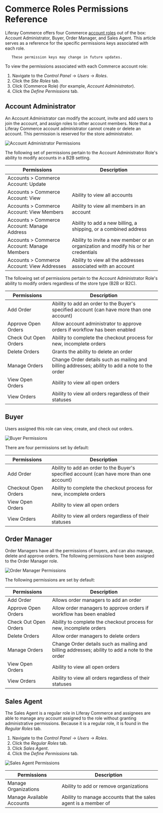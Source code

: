 # Commerce Roles Permissions Reference

Liferay Commerce offers four Commerce [account roles](./account-roles.md) out of the box: Account Administrator, Buyer, Order Manager, and Sales Agent. This article serves as a reference for the specific permissions keys associated with each role.

```note::
   These permission keys may change in future updates.
```

To view the permissions associated with each Commerce account role:

1. Navigate to the _Control Panel_ → _Users_ → _Roles_.
1. Click the _Site Roles_ tab.
1. Click (Commerce Role) (for example, _Account Administrator_).
1. Click the _Define Permissions_ tab.

## Account Administrator

An Account Administrator can modify the account, invite and add users to join the account, and assign roles to other account members. Note that a Liferay Commerce account administrator cannot create or delete an account. This permission is reserved for the store administrator.

![Account Administrator Permissions](./commerce-roles-permissions-reference/images/01.png)

The following set of permissions pertain to the Account Administrator Role's ability to modify accounts in a B2B setting.

| Permissions | Description |
| --- | --- |
| Accounts > Commerce Account: Update | |
| Accounts > Commerce Account: View | Ability to view all accounts |
| Accounts > Commerce Account: View Members | Ability to view all members in an account |
| Accounts > Commerce Account: Manage Address | Ability to add a new billing, a shipping, or a combined address |
| Accounts > Commerce Account: Manage Members | Ability to invite a new member or an organization and modify his or her credentials |
| Accounts > Commerce Account: View Addresses | Ability to view all the addresses associated with an account |

The following set of permissions pertain to the Account Administrator Role's ability to modify orders regardless of the store type (B2B or B2C).

| Permissions | Description |
| --- | --- |
| Add Order | Ability to add an order to the Buyer's specified account (can have more than one account) |
| Approve Open Orders | Allow account administrator to approve orders if workflow has been enabled |
| Check Out Open Orders | Ability to complete the checkout process for new, incomplete orders |
| Delete Orders | Grants the ability to delete an order |
| Manage Orders | Change Order details such as mailing and billing addresses; ability to add a note to the order |
| View Open Orders | Ability to view all open orders |
| View Orders | Ability to view all orders regardless of their statuses |

## Buyer

Users assigned this role can view, create, and check out orders.

![Buyer Permissions](./commerce-roles-permissions-reference/images/02.png)

There are four permissions set by default:

| Permissions | Description |
| --- | --- |
| Add Order | Ability to add an order to the Buyer's specified account (can have more than one account) |
| Checkout Open Orders | Ability to complete the checkout process for new, incomplete orders |
| View Open Orders | Ability to view all open orders |
| View Orders | Ability to view all orders regardless of their statuses |

## Order Manager

Order Managers have all the permissions of buyers, and can also manage, delete and approve orders. The following permissions have been assigned to the Order Manager role.

![Order Manager Permissions](./commerce-roles-permissions-reference/images/03.png)

The following permissions are set by default:

| Permissions | Description |
| --- | --- |
| Add Order | Allows order managers to add an order |
| Approve Open Orders | Allow order managers to approve orders if workflow has been enabled |
| Check Out Open Orders | Ability to complete the checkout process for new, incomplete orders |
| Delete Orders | Allow order managers to delete orders |
| Manage Orders | Change Order details such as mailing and billing addresses; ability to add a note to the order |
| View Open Orders | Ability to view all open orders |
| View Orders | Ability to view all orders regardless of their statuses |

## Sales Agent

The Sales Agent is a regular role in Liferay Commerce and assignees are able to manage any account assigned to the role without granting administrative permissions. Because it is a regular role, it is found in the _Regular Roles_ tab.

1. Navigate to the _Control Panel_ → _Users_ → _Roles_.
1. Click the _Regular Roles_ tab.
1. Click _Sales Agent_.
1. Click the _Define Permissions_ tab.

![Sales Agent Permissions](./commerce-roles-permissions-reference/images/04.png)

| Permissions | Description |
| --- | --- |
| Manage Organizations | Ability to add or remove organizations |
| Manage Available Accounts | Ability to manage accounts that the sales agent is a member of |
